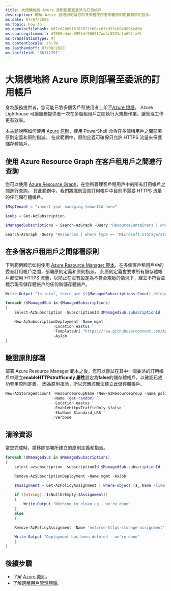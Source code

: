 ```yaml
---
title: 大規模地將 Azure 原則部署至委派的訂用帳戶
description: 瞭解 Azure 燈塔如何讓您跨多個租使用者部署原則定義和原則指派。
ms.date: 07/07/2020
ms.topic: how-to
ms.openlocfilehash: 6d7c6206916f87072f68cc0fe953c8049896cd0b
ms.sourcegitcommit: d7008edadc9993df960817ad4c5521efa69ffa9f
ms.translationtype: MT
ms.contentlocale: zh-TW
ms.lasthandoff: 07/08/2020
ms.locfileid: "86111791"
---
```

# <a name="deploy-azure-policy-to-delegated-subscriptions-at-scale"></a>大規模地將 Azure 原則部署至委派的訂用帳戶

身為服務提供者，您可能已將多個客戶租使用者上架至[Azure 燈塔](../overview.md)。 Azure Lighthouse 可讓服務提供者一次在多個租用戶之間執行大規模作業，讓管理工作更有效率。

本主題說明如何使用 [Azure 原則](../../governance/policy/index.yml)，使用 PowerShell 命令在多個租用戶之間部署原則定義和原則指派。 在此範例中，原則定義可確保只允許 HTTPS 流量來保護儲存體帳戶。

## <a name="use-azure-resource-graph-to-query-across-customer-tenants"></a>使用 Azure Resource Graph 在客戶租用戶之間進行查詢

您可以使用 [Azure Resource Graph](../../governance/resource-graph/index.yml)，在您所管理客戶租用戶中的所有訂用帳戶之間進行查詢。 在此範例中，我們將識別這些訂用帳戶中目前不需要 HTTPS 流量的任何儲存體帳戶。  

```powershell
$MspTenant = "insert your managing tenantId here"

$subs = Get-AzSubscription

$ManagedSubscriptions = Search-AzGraph -Query "ResourceContainers | where type == 'microsoft.resources/subscriptions' | where tenantId != '$($mspTenant)' | project name, subscriptionId, tenantId" -subscription $subs.subscriptionId

Search-AzGraph -Query "Resources | where type =~ 'Microsoft.Storage/storageAccounts' | project name, location, subscriptionId, tenantId, properties.supportsHttpsTrafficOnly" -subscription $ManagedSubscriptions.subscriptionId | convertto-json
```

## <a name="deploy-a-policy-across-multiple-customer-tenants"></a>在多個客戶租用戶之間部署原則

下列範例顯示如何使用 [Azure Resource Manager 範本](https://github.com/Azure/Azure-Lighthouse-samples/blob/master/templates/policy-enforce-https-storage/enforceHttpsStorage.json)，在多個客戶租用戶中的委派訂用帳戶之間，部署原則定義和原則指派。 此原則定義會要求所有儲存體帳戶都使用 HTTPS 流量，以防止在沒有設定為不符合規範的情況下，建立不符合並標示現有儲存體帳戶的任何新儲存體帳戶。

```powershell
Write-Output "In total, there are $($ManagedSubscriptions.Count) delegated customer subscriptions to be managed"

foreach ($ManagedSub in $ManagedSubscriptions)
{
    Select-AzSubscription -SubscriptionId $ManagedSub.subscriptionId

    New-AzSubscriptionDeployment -Name mgmt `
                     -Location eastus `
                     -TemplateUri "https://raw.githubusercontent.com/Azure/Azure-Lighthouse-samples/master/templates/policy-enforce-https-storage/enforceHttpsStorage.json" `
                     -AsJob
}
```

## <a name="validate-the-policy-deployment"></a>驗證原則部署

部署 Azure Resource Manager 範本之後，您可以嘗試在其中一個委派的訂用帳戶中建立**enableHTTPstrafficonly 屬性**設定為**false**的儲存體帳戶，以確認已成功套用原則定義。 因為原則指派，所以您應該無法建立此儲存體帳戶。  

```powershell
New-AzStorageAccount -ResourceGroupName (New-AzResourceGroup -name policy-test -Location eastus -Force).ResourceGroupName `
                     -Name (get-random) `
                     -Location eastus `
                     -EnableHttpsTrafficOnly $false `
                     -SkuName Standard_LRS `
                     -Verbose                  
```

## <a name="clean-up-resources"></a>清除資源

當您完成時，請移除部署所建立的原則定義和指派。

```powershell
foreach ($ManagedSub in $ManagedSubscriptions)
{
    select-azsubscription -subscriptionId $ManagedSub.subscriptionId

    Remove-AzSubscriptionDeployment -Name mgmt -AsJob

    $Assignment = Get-AzPolicyAssignment | where-object {$_.Name -like "enforce-https-storage-assignment"}

    if ([string]::IsNullOrEmpty($Assignment))
    {
        Write-Output "Nothing to clean up - we're done"
    }
    else
    {

    Remove-AzPolicyAssignment -Name 'enforce-https-storage-assignment' -Scope "/subscriptions/$($ManagedSub.subscriptionId)" -Verbose

    Write-Output "Deployment has been deleted - we're done"
    }
}
```

## <a name="next-steps"></a>後續步驟

- 了解 [Azure 原則](../../governance/policy/index.yml)。
- 了解[跨租用戶管理體驗](../concepts/cross-tenant-management-experience.md)。

